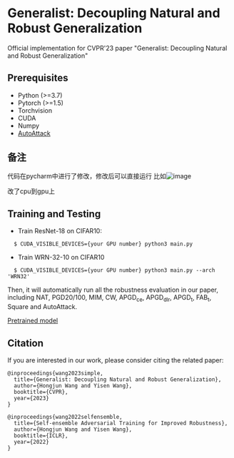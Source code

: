 # Generalist: Decoupling Natural and Robust Generalization

Official implementation for CVPR'23 paper "Generalist: Decoupling Natural and Robust Generalization"



## Prerequisites

- Python (>=3.7)
- Pytorch (>=1.5)
- Torchvision
- CUDA
- Numpy
- [AutoAttack](https://github.com/fra31/auto-attack)



## 备注
代码在pycharm中进行了修改，修改后可以直接运行
比如![image](https://github.com/aqruan/Generalist/assets/76154299/8ad8ac26-f111-498b-8d45-0ff20f220b6a)

改了cpu到gpu上

## Training and Testing

- Train ResNet-18 on CIFAR10:

```
  $ CUDA_VISIBLE_DEVICES={your GPU number} python3 main.py 
```

- Train WRN-32-10 on CIFAR10

```
  $ CUDA_VISIBLE_DEVICES={your GPU number} python3 main.py --arch 'WRN32'
```

Then, it will automatically run all the robustness evaluation in our paper, including NAT, PGD20/100, MIM, CW, APGD<sub>ce</sub>, APGD<sub>dlr</sub>, APGD<sub>t</sub>, FAB<sub>t</sub>, Square and AutoAttack.

[Pretrained model](https://drive.google.com/file/d/1mbxSoTOUb4bfGDiJo46oKINqj42kgZyY/view?usp=drive_link)


## Citation

If you are interested in our work, please consider citing the related paper:

```
@inproceedings{wang2023simple,
  title={Generalist: Decoupling Natural and Robust Generalization},
  author={Hongjun Wang and Yisen Wang},
  booktitle={CVPR},
  year={2023}
}

@inproceedings{wang2022selfensemble,
  title={Self-ensemble Adversarial Training for Improved Robustness},
  author={Hongjun Wang and Yisen Wang},
  booktitle={ICLR},
  year={2022}
}
```
